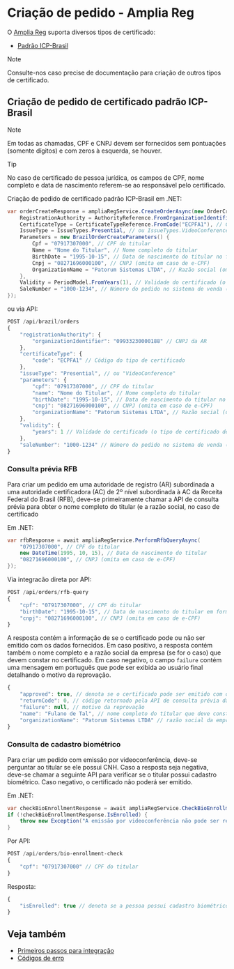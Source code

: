 ﻿# Criação de pedido - Amplia Reg

O [Amplia Reg](../index.md) suporta diversos tipos de certificado:

* [Padrão ICP-Brasil](#brazil)

> [!NOTE]
> Consulte-nos caso precise de documentação para criação de outros tipos de certificado.

<a name="brazil" />

## Criação de pedido de certificado padrão ICP-Brasil

> [!NOTE]
> Em todas as chamadas, CPF e CNPJ devem ser fornecidos sem pontuações (somente dígitos) e com zeros à esquerda, se houver.

> [!TIP]
> No caso de certificado de pessoa jurídica, os campos de CPF, nome completo e data de nascimento referem-se ao responsável pelo certificado.

Criação de pedido de certificado padrão ICP-Brasil em .NET:

```cs
var orderCreateResponse = ampliaRegService.CreateOrderAsync(new OrderCreateRequest<BrazilOrderCreateParameters>() {
	RegistrationAuthority = AuthorityReference.FromOrganizationIdentifier("09933230000188"), // CNPJ da AR
	CertificateType = CertificateTypeReference.FromCode("ECPFA1"), // Código do tipo de certificado
	IssueType = IssueTypes.Presential, // ou IssueTypes.VideoConference
	Parameters = new BrazilOrderCreateParameters() {
		Cpf = "07917307000", // CPF do titular
		Name = "Nome do Titular", // Nome completo do titular
		BirthDate = "1995-10-15", // Data de nascimento do titular no formato aaaa-mm-dd
		Cnpj = "08271696000100", // CNPJ (omita em caso de e-CPF)
		OrganizationName = "Patorum Sistemas LTDA", // Razão social (omita em caso de e-CPF)
	},
	Validity = PeriodModel.FromYears(1), // Validade do certificado (o tipo de certificado deve permitir essa validade)
	SaleNumber = "1000-1234", // Número do pedido no sistema de venda (máximo 50 caracteres, pode conter pontuações)
});
```

ou via API:

```js
POST /api/brazil/orders
{
	"registrationAuthority": {
		"organizationIdentifier": "09933230000188" // CNPJ da AR
	},
	"certificateType": {
		"code": "ECPFA1" // Código do tipo de certificado
	},
	"issueType": "Presential", // ou "VideoConference"
	"parameters": {
		"cpf": "07917307000", // CPF do titular
		"name": "Nome do Titular", // Nome completo do titular
		"birthDate": "1995-10-15", // Data de nascimento do titular no formato aaaa-mm-dd
		"cnpj": "08271696000100", // CNPJ (omita em caso de e-CPF)
		"organizationName": "Patorum Sistemas LTDA", // Razão social (omita em caso de e-CPF)
	},
	"validity": {
		"years": 1 // Validade do certificado (o tipo de certificado deve permitir essa validade)
	},
	"saleNumber": "1000-1234" // Número do pedido no sistema de venda (máximo 50 caracteres, pode conter pontuações)
}
```

### Consulta prévia RFB

Para criar um pedido em uma autoridade de registro (AR) subordinada a uma autoridade certificadora (AC) de 2º nível subordinada à AC da Receita Federal do Brasil (RFB),
deve-se primeiramente chamar a API de consulta prévia para obter o nome completo do titular (e a razão social, no caso de certificado


Em .NET:

```cs
var rfbResponse = await ampliaRegService.PerformRfbQueryAsync(
	"07917307000", // CPF do titular
	new DateTime(1995, 10, 15), // Data de nascimento do titular
	"08271696000100", // CNPJ (omita em caso de e-CPF)
});
```

Via integracão direta por API:

```js
POST /api/orders/rfb-query
{
	"cpf": "07917307000", // CPF do titular
	"birthDate": "1995-10-15", // Data de nascimento do titular em formato aaaa-mm-dd
	"cnpj": "08271696000100", // CNPJ (omita em caso de e-CPF)
}
```

A resposta contém a informação de se o certificado pode ou não ser emitido com os dados fornecidos. Em caso positivo, a resposta contém também o nome completo
e a razão social da empresa (se for o caso) que devem constar no certificado. Em caso negativo, o campo `failure` contém uma mensagem em português que pode ser
exibida ao usuário final detalhando o motivo da reprovação.

```js
{
	"approved": true, // denota se o certificado pode ser emitido com os dados fornecidos na consulta
	"returnCode": 0, // código retornado pela API de consulta prévia da RFB
	"failure": null, // motivo da reprovação
	"name": "Fulano de Tal", // nome completo do titular que deve constar no certificado
	"organizationName": "Patorum Sistemas LTDA" // razão social da empresa que deve constar no certificado
}
```

### Consulta de cadastro biométrico

Para criar um pedido com emissão por videoconferência, deve-se perguntar ao titular se ele possui CNH. Caso a resposta seja negativa, deve-se chamar a
seguinte API para verificar se o titular possui cadastro biométrico. Caso negativo, o certificado não poderá ser emitido.

Em .NET:

```cs
var checkBioEnrollmentResponse = await ampliaRegService.CheckBioEnrollmentAsync("07917307000" /* CPF do titular */);
if (!checkBioEnrollmentResponse.IsEnrolled) {
	throw new Exception("A emissão por videoconferência não pode ser realizada sem CNH e sem um cadastro biométrico prévio!");
}
```

Por API:

```js
POST /api/orders/bio-enrollment-check
{
	"cpf": "07917307000" // CPF do titular
}
```

Resposta:

```js
{
	"isEnrolled": true // denota se a pessoa possui cadastro biométrico
}
```

## Veja também

* [Primeiros passos para integração](get-started.md)
* [Códigos de erro](error-codes.md)
